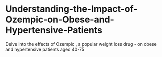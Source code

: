 # Understanding-the-Impact-of-Ozempic-on-Obese-and-Hypertensive-Patients
Delve into the effects of Ozempic , a popular weight loss drug - on obese and hypertensive patients aged 40-75
